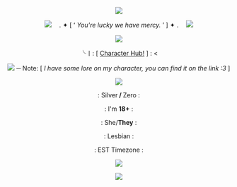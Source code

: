 <p align="center">
  <img src=https://i.pinimg.com/736x/77/5e/d7/775ed74120f44c9640e39668f7410ba9.jpg>
</p>

<p align="center">
  <img src=https://images-wixmp-ed30a86b8c4ca887773594c2.wixmp.com/f/d99f683e-b226-4ed9-9922-5e94fb70fdd6/dkkv1ln-5433ce2e-aef4-44af-be64-a81f71e83f01.gif?token=eyJ0eXAiOiJKV1QiLCJhbGciOiJIUzI1NiJ9.eyJzdWIiOiJ1cm46YXBwOjdlMGQxODg5ODIyNjQzNzNhNWYwZDQxNWVhMGQyNmUwIiwiaXNzIjoidXJuOmFwcDo3ZTBkMTg4OTgyMjY0MzczYTVmMGQ0MTVlYTBkMjZlMCIsIm9iaiI6W1t7InBhdGgiOiIvZi9kOTlmNjgzZS1iMjI2LTRlZDktOTkyMi01ZTk0ZmI3MGZkZDYvZGtrdjFsbi01NDMzY2UyZS1hZWY0LTQ0YWYtYmU2NC1hODFmNzFlODNmMDEuZ2lmIn1dXSwiYXVkIjpbInVybjpzZXJ2aWNlOmZpbGUuZG93bmxvYWQiXX0.wYt1rE-SmhVWB5aX6nT59VgD9TVRFmtbVJpENYX8D98>
  ㅤ. ✦ [ ʻ <em>You're lucky we have mercy.</em> ʼ ] ✦ .ㅤ
  <img src=https://images-wixmp-ed30a86b8c4ca887773594c2.wixmp.com/f/d99f683e-b226-4ed9-9922-5e94fb70fdd6/dkkv1ln-5433ce2e-aef4-44af-be64-a81f71e83f01.gif?token=eyJ0eXAiOiJKV1QiLCJhbGciOiJIUzI1NiJ9.eyJzdWIiOiJ1cm46YXBwOjdlMGQxODg5ODIyNjQzNzNhNWYwZDQxNWVhMGQyNmUwIiwiaXNzIjoidXJuOmFwcDo3ZTBkMTg4OTgyMjY0MzczYTVmMGQ0MTVlYTBkMjZlMCIsIm9iaiI6W1t7InBhdGgiOiIvZi9kOTlmNjgzZS1iMjI2LTRlZDktOTkyMi01ZTk0ZmI3MGZkZDYvZGtrdjFsbi01NDMzY2UyZS1hZWY0LTQ0YWYtYmU2NC1hODFmNzFlODNmMDEuZ2lmIn1dXSwiYXVkIjpbInVybjpzZXJ2aWNlOmZpbGUuZG93bmxvYWQiXX0.wYt1rE-SmhVWB5aX6nT59VgD9TVRFmtbVJpENYX8D98>
</p>

<p align="center">
  <img src="https://images-wixmp-ed30a86b8c4ca887773594c2.wixmp.com/f/5f87f1d0-3696-4cf6-b649-b640f5c33616/d9w3o8p-516f5f21-1ba4-4d80-9f7c-413eaa228e07.png?token=eyJ0eXAiOiJKV1QiLCJhbGciOiJIUzI1NiJ9.eyJzdWIiOiJ1cm46YXBwOjdlMGQxODg5ODIyNjQzNzNhNWYwZDQxNWVhMGQyNmUwIiwiaXNzIjoidXJuOmFwcDo3ZTBkMTg4OTgyMjY0MzczYTVmMGQ0MTVlYTBkMjZlMCIsIm9iaiI6W1t7InBhdGgiOiIvZi81Zjg3ZjFkMC0zNjk2LTRjZjYtYjY0OS1iNjQwZjVjMzM2MTYvZDl3M284cC01MTZmNWYyMS0xYmE0LTRkODAtOWY3Yy00MTNlYWEyMjhlMDcucG5nIn1dXSwiYXVkIjpbInVybjpzZXJ2aWNlOmZpbGUuZG93bmxvYWQiXX0.4p-BlHAWM4ouH-ZQW7giTbLmpgkUB-n2k47cL3V43AY">
</p>

<p align="center">
  ╰〡: [ <a href="https://characterhub.com/character/zer0-mKWh6FuD?v=1">Character Hub!</a> ] : &lt;
</p>

<p align="center">
    <img src=https://images-wixmp-ed30a86b8c4ca887773594c2.wixmp.com/f/d99f683e-b226-4ed9-9922-5e94fb70fdd6/dkkv3l1-9ac2b3e3-0668-4e09-a435-7d9f510fe27f.png?token=eyJ0eXAiOiJKV1QiLCJhbGciOiJIUzI1NiJ9.eyJzdWIiOiJ1cm46YXBwOjdlMGQxODg5ODIyNjQzNzNhNWYwZDQxNWVhMGQyNmUwIiwiaXNzIjoidXJuOmFwcDo3ZTBkMTg4OTgyMjY0MzczYTVmMGQ0MTVlYTBkMjZlMCIsIm9iaiI6W1t7InBhdGgiOiIvZi9kOTlmNjgzZS1iMjI2LTRlZDktOTkyMi01ZTk0ZmI3MGZkZDYvZGtrdjNsMS05YWMyYjNlMy0wNjY4LTRlMDktYTQzNS03ZDlmNTEwZmUyN2YucG5nIn1dXSwiYXVkIjpbInVybjpzZXJ2aWNlOmZpbGUuZG93bmxvYWQiXX0.92VQ3Na8K-Mii7YXFskaXO9riAdFRCYcFbgbgpQ1pOw>
  ─ Note: [ <em>I have some lore on my character, you can find it on the link :3</em> ]
</p>

<p align="center">
  <img src="https://i.imgur.com/hMmZgSN.png">
</p>

<p align="center">: Silver<strong> / </strong>Zero :
</p>

<p align="center">: I'm <strong>18+</strong> :
</p>

<p align="center">: She/<strong>They</strong> :
</p>

<p align="center">: Lesbian :
</p>

<p align="center">: EST Timezone :
</p>

<p align="center">
  <img src="https://i.imgur.com/bq33N7D.png">
</p>

<p align="center">
    <img src=https://i.imgur.com/er0UJYh.png>
</p>
